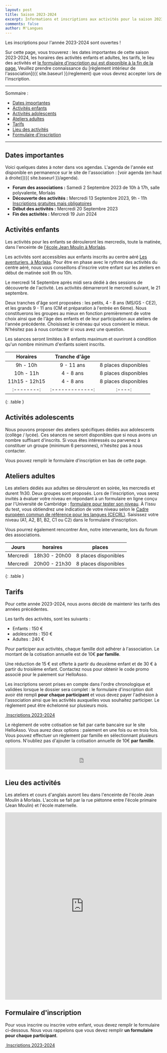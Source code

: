 ```yaml
---
layout: post
title: Saison 2023-2024
excerpt: Informations et inscriptions aux activités pour la saison 2023-2024
comments: false
author: M'Langues
---
```


Les inscriptions pour l'année 2023-2024 sont ouvertes !

Sur cette page, vous trouverez : les dates importantes de cette saison 2023-2024,
les horaires des activités enfants et adultes, les tarifs, le lieu
des activités et [le formulaire d'inscription qui est disponible à la fin de la page.](#formulaire-dinscription)
Veuillez prendre connaissance du
[règlement intérieur de l'association]({{ site.baseurl }}/reglement) que vous
devrez accepter lors de l'inscription.

---

Sommaire :

- [Dates importantes](#dates-importantes)
- [Activités enfants](#activités-enfants)
- [Activités adolescents](#activités-adolescents)
- [Ateliers adultes](#ateliers-adultes)
- [Tarifs](#tarifs)
- [Lieu des activités](#lieu-des-activités)
- [Formulaire d'inscription](#formulaire-dinscription)

---

## Dates importantes

Voici quelques dates à noter dans vos agendas. L'agenda de l'année est disponible
en permanence sur le site de l'association : [voir agenda (en haut à droite)]({{ site.baseurl }}/agenda).

* **Forum des associations :** Samedi 2 Septembre 2023 de 10h à 17h, salle polyvalente, Morlaàs
* **Découverte des activités :** Mercredi 13 Septembre 2023, 9h - 11h [Inscriptions gratuites mais obligatoires](https://doodle.com/meeting/participate/id/b4R95lJe)
* **Début des activités :** Mercredi 20 Septembre 2023
* **Fin des activités :** Mercredi 19 Juin 2024

## Activités enfants

Les activités pour les enfants se dérouleront les mercredis, toute la matinée,
dans l'enceinte de [l'école Jean Moulin à Morlaàs](#lieu-des-activités).

Les activités sont accessibles aux enfants inscrits au centre aéré
[Les aventuriers, à Morlaàs](http://www.cc-paysdemorlaas.fr/index.php/enfance-jeunesse/les-aventuriers). Pour être en phase avec le rythme des activités du
centre aéré, nous vous conseillons d'inscrire votre enfant sur les ateliers en
début de matinée soit 9h ou 10h.

Le mercredi 14 Septembre après midi sera dédié à des sessions de découverte
de l'activité. Les activités démarreront le mercredi suivant, le 21 septembre.

Deux tranches d'âge sont proposées : les petits, 4 - 8 ans (MS/GS - CE2), et les 
grands 9 - 11 ans (CM et préparation à l'entrée en 6ème).
Nous constituerons les groupes au mieux en 
fonction premièrement de votre choix ainsi que de l'âge des enfants et de leur
participation aux ateliers de l'année précédente. Choisissez le créneau
qui vous convient le mieux. N'hésitez pas à nous contacter si vous avez une question.

Les séances seront limitées à 8 enfants maximum et ouvriront à condition qu'un
nombre minimum d'enfants soient inscrits.

| Horaires | Tranche d'âge |      |
|:--------:|:-------------:|:----:|
| 9h - 10h  | 9 - 11 ans | 8 places disponibles |
| 10h - 11h | 4 - 8 ans  | 8 places disponibles |
| 11h15 - 12h15 | 4 - 8 ans | 8 places disponibles |
|:--------:|:-------------:|:----:|
{: .table }


## Activités adolescents

Nous pouvons proposer des ateliers spécifiques dédiés aux adolescents
(collège / lycée). Ces séances ne seront disponibles que si nous avons
un nombre suffisant d'inscrits. Si vous êtes intéressés ou parvenez à
constituer un groupe (minimum 6 personnes), n'hésitez pas à nous contacter. 

Vous pouvez remplir le formulaire d'inscription en bas de cette page.


## Ateliers adultes

Les ateliers dédiés aux adultes se dérouleront en soirée, les mercredis et durent
1h30. Deux groupes sont proposés. Lors de l'inscription, vous serez invités à
évaluer votre niveau en répondant à un formulaire en ligne conçu par l'Université
de Cambridge : [formulaire pour tester son niveau](https://www.cambridgeenglish.org/fr/test-your-english/).
À l'issu du test, vous obtiendrez une indication de votre niveau selon le
[Cadre européen commun de référence pour les langues (CECRL)](http://www.cambridgeenglish.org/fr/exams-and-qualifications/cefr/).
Saisissez votre niveau (A1, A2, B1, B2, C1 ou C2) dans le formulaire d'inscription.

Vous pourrez également rencontrer Ann, notre intervenante, lors du forum des 
associations.

| Jours | horaires | places |
|:--------:|:-------------:|:----:|
| Mercredi | 18h30 - 20h00  | 8 places disponibles |
| Mercredi | 20h00 - 21h30  | 8 places disponibles |
{: .table }

## Tarifs

Pour cette année 2023-2024, nous avons décidé de maintenir les tarifs des 
années précédentes.

Les tarifs des activités, sont les suivants :

* Enfants : 150 € 
* adolescents : 150 € 
* Adultes : 240 € 

Pour participer aux activités, chaque famille doit adhérer à l'association. Le
montant de la cotisation annuelle est de 10€ **par famille**. 

Une réduction de 15 € est offerte à partir du deuxième enfant et 
de 30 € à partir du troisième enfant. Contactez nous pour obtenir le code
promo associé pour le paiement sur HelloAsso.

Les inscriptions seront prises en compte dans l'ordre chronologique et validées
lorsque le dossier sera complet : le formulaire d'inscription doit avoir été rempli
**pour chaque participant** et vous devez payer l'adhésion à l'association
ainsi que les activités auxquelles vous souhaitez participer. Le règlement peut
être échelonné sur plusieurs mois.

<p class="text-center">
    <a href="{{ site.baseurl }}/inscriptions " role="button" class="btn btn-lg btn-success" aria-label="Remove">
        <span class="far fa-check-circle" aria-hidden="true"></span>
        &nbsp;Inscriptions 2023-2024
    </a>
</p>


Le règlement de votre cotisation se fait par carte bancaire sur
le site HelloAsso. Vous aurez deux options : paiement en une fois ou en
trois fois. Vous pouvez effectuer un règlement par famille en sélectionnant
plusieurs options. N'oubliez pas d'ajouter la cotisation annuelle de 10€
**par famille**.

<iframe id="haWidget" allowtransparency="true" src="https://www.helloasso.com/associations/m-langues/adhesions/inscriptions-2023-2024/widget-bouton" style="width: 100%; height: 70px; border: none;"></iframe>

## Lieu des activités

Les ateliers et cours d'anglais auront lieu dans l'enceinte de l'école
Jean Moulin à Morlaàs. L'accès se fait par la rue piétonne entre l'école
primaire (Jean Moulin) et l'école maternelle.

<iframe src="https://www.google.com/maps/embed?pb=!1m14!1m8!1m3!1d1512.386724497028!2d-0.2619700930260764!3d43.34444840504808!3m2!1i1024!2i768!4f13.1!3m3!1m2!1s0xd5639cb4a32362d%3A0x66699e38ea1a666e!2zNDPCsDIwJzQxLjAiTiAwwrAxNSc0Mi4zIlc!5e0!3m2!1sfr!2sfr!4v1657484548759!5m2!1sfr!2sfr" width="100%" height="600" style="border:0;" allowfullscreen="" loading="lazy" referrerpolicy="no-referrer-when-downgrade"></iframe>

## Formulaire d'inscription

Pour vous inscrire ou inscrire votre enfant, vous devez remplir le
formulaire ci-dessous. Nous vous rappelons que vous devez remplir
**un formulaire pour chaque participant**.

<p class="text-center">
    <a href="{{ site.baseurl }}/inscriptions " role="button" class="btn btn-lg btn-success" aria-label="Remove">
        <span class="far fa-check-circle" aria-hidden="true"></span>
        &nbsp;Inscriptions 2023-2024
    </a>
</p>
